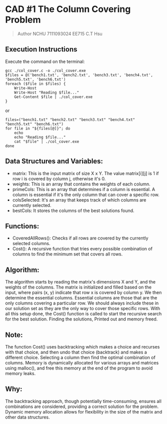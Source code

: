 # CAD #1 The Column Covering Problem

> Author NCHU 7111093024 EE715 C.T Hsu

## Execution Instructions

Execute the command on the terminal:

```shell
gcc ./col_cover.c -o ./col_cover.exe
$files = @('bench1.txt', 'bench2.txt', 'bench3.txt', 'bench4.txt', 'bench5.txt', 'bench6.txt')
foreach ($file in $files) {
    Write-Host
    Write-Host "Reading $file..."
    Get-Content $file | ./col_cover.exe
}
```
or 
```
files=("bench1.txt" "bench2.txt" "bench3.txt" "bench4.txt" "bench5.txt" "bench6.txt")
for file in "${files[@]}"; do
    echo
    echo "Reading $file..."
    cat "$file" | ./col_cover.exe
done
```
## Data Structures and Variables:

- matrix: This is the input matrix of size X x Y. The value matrix[i][j] is 1 if row i is covered by column j, otherwise it's 0.
- weights: This is an array that contains the weights of each column.
- primeCols: This is an array that determines if a column is essential. A column is essential if it's the only column that can cover a specific row.
- colsSelected: It's an array that keeps track of which columns are currently selected.
- bestCols: It stores the columns of the best solutions found.

## Functions:

- CoveredAllRows(): Checks if all rows are covered by the currently selected columns.
- Cost(): A recursive function that tries every possible combination of columns to find the minimum set that covers all rows.

## Algorithm:

The algorithm starts by reading the matrix's dimensions X and Y, and the weights of the columns.
The matrix is initialized and filled based on the input, where pairs (x, y) indicate that row x is covered by column y.
We then determine the essential columns. 
Essential columns are those that are the only columns covering a particular row. 
We should always include these in our solution set as they are the only way to cover those specific rows.
With all this setup done, the Cost() function is called to start the recursive search for the best solution.
Finding the solutions, Printed out and memory freed.

## Note:

The function Cost() uses backtracking which makes a choice and recurses with that choice, and then undo that choice (backtrack) and makes a different choice. 
Selecting a column then find the optimal combination of columns.
Memory is dynamically allocated for various arrays and matrices using malloc(), and free this memory at the end of the program to avoid memory leaks.

## Why:

The backtracking approach, though potentially time-consuming, ensures all combinations are considered, providing a correct solution for the problem.
Dynamic memory allocation allows for flexibility in the size of the matrix and other data structures.



